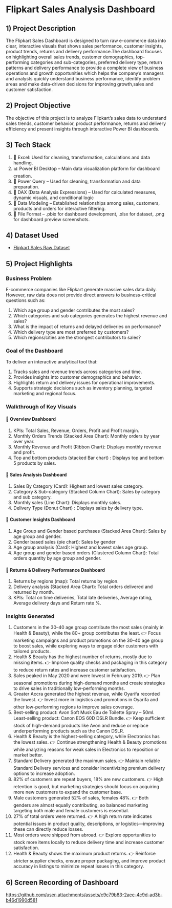 # Flipkart Sales Analysis Dashboard
## 1) Project Description 
The Flipkart Sales Dashboard is designed to turn raw e-commerce data into clear, interactive visuals that shows sales performance, customer insights, product trends, returns and delivery performance.The dashboard focuses on highlighting overall sales trends, customer demographics, top-performing categories and sub-categories, preferred delivery type, return patterns and delivery performance to provide a complete view of business operations and growth opportunities which helps the company’s managers and analysts quickly understand business performance, identify problem areas and make data-driven decisions for improving growth,sales and customer satisfaction.

## 2) Project Objective 
The objective of this project is to analyze Flipkart’s sales data to understand sales trends, customer behavior, product performance, returns and delivery efficiency and present insights through interactive Power BI dashboards.

## 3) Tech Stack
1) 📁 Excel: Used for cleaning, transformation, calculations and data handling. 
2) 📊 Power BI Desktop – Main data visualization platform for dashboard creation.
3) 📂 Power Query – Used for cleaning, transformation and data preparation.
4) 🧠 DAX (Data Analysis Expressions) – Used for calculated measures, dynamic visuals, and conditional logic
5) 📝 Data Modeling – Established relationships among sales, customers, products and orders for interactive filtering.
6) 📁 File Format – .pbix for dashboard development, .xlsx for dataset, .png for dashboard preview screenshots.

## 4) Dataset Used 
- <a href="https://github.com/ApoorveChauhan/Flipkart-Sales-Analysis-Dashboard/blob/main/Flipkart%20Sales%20Dataset%20(Raw%20Data).xlsx">Flipkart Sales Raw Dataset</a>

## 5) Project Highlights
### Business Problem
E-commerce companies like Flipkart generate massive sales data daily. However, raw data does not provide direct answers to business-critical questions such as:
1) Which age group and gender contributes the most sales?
2) Which categories and sub categories generates the highest revenue and sales?
3) What is the impact of returns and delayed deliveries on performance?
4) Which delivery type are most preferred by customers?
5) Which regions/cities are the strongest contributors to sales?
### Goal of the Dashboard
To deliver an interactive analytical tool that:
1) Tracks sales and revenue trends across categories and time.
2) Provides insights into customer demographics and behavior.
3) Highlights return and delivery issues for operational improvements.
4) Supports strategic decisions such as inventory planning, targeted marketing and regional focus.
### Walkthrough of Key Visuals
#### 📌 Overview Dashboard
1) KPIs: Total Sales, Revenue, Orders, Profit and Profit margin.
2) Monthly Orders Trends (Stacked Area Chart): Monthly orders by year over year.
3) Monthly Revenue and Profit (Ribbon Chart): Displays monthly revenue and profit.
4) Top and bottom products (stacked Bar chart) : Displays top and bottom 5 products by sales.
#### 📌 Sales Analysis Dashboard
1) Sales By Category (Card): Highest and lowest sales category.
2) Category & Sub-category (Stacked Column Chart): Sales by category and sub category.
3) Monthly sales (Line Chart): Displays monthly sales.
4) Delivery Type (Donut Chart) : Displays sales by delivery type.
#### 📌 Customer Insights Dashboard
1) Age Group and Gender based purchases (Stacked Area Chart): Sales by age group and gender.
2) Gender based sales (pie chart): Sales by gender
3) Age group analysis (Card): Highest and lowest sales age group.
4) Age group and gender based orders (Clustered Column Chart): Total orders quantity by age group and gender.
#### 📌 Returns & Delivery Performance Dashboard
1) Returns by regions (map): Total returns by region.
2) Delivery analysis (Stacked Area Chart): Total orders delivered and returned by month.
3) KPIs: Total on time deliveries, Total late deliveries, Average rating, Average delivery days and Return rate %. 

### Insights Generated 
1) Customers in the 30–40 age group contribute the most sales (mainly in Health & Beauty), while the 80+ group contributes the least.
👉 Focus marketing campaigns and product promotions on the 30–40 age group to boost sales, while exploring ways to engage older customers with tailored products.
3) Health & Beauty has the highest number of returns, mostly due to missing items.
👉 Improve quality checks and packaging in this category to reduce return rates and increase customer satisfaction.
4) Sales peaked in May 2020 and were lowest in February 2019.
👉 Plan seasonal promotions during high-demand months and create strategies to drive sales in traditionally low-performing months.
5) Greater Accra generated the highest revenue, while Oyarifa recorded the lowest.
👉 Invest more in logistics and promotions in Oyarifa and other low-performing regions to improve sales coverage.
6) Best-selling product: Avon Soft Musk Eau de Toilette Spray – 50ml. Least-selling product: Canon EOS 60D DSLR Bundle.
👉 Keep sufficient stock of high-demand products like Avon and reduce or replace underperforming products such as the Canon DSLR.
7) Health & Beauty is the highest-selling category, while Electronics has the lowest sales.
👉 Continue strengthening Health & Beauty promotions while analyzing reasons for weak sales in Electronics to reposition or market better.
8) Standard Delivery generated the maximum sales.
👉 Maintain reliable Standard Delivery services and consider incentivizing premium delivery options to increase adoption.
9) 82% of customers are repeat buyers, 18% are new customers.
👉 High retention is good, but marketing strategies should focus on acquiring more new customers to expand the customer base.
10) Male customers generated 52% of sales, females 48%.
👉 Both genders are almost equally contributing, so balanced marketing targeting both male and female customers is essential.
11) 27% of total orders were returned.
👉 A high return rate indicates potential issues in product quality, descriptions, or logistics—improving these can directly reduce losses.
12) Most orders were shipped from abroad.
👉 Explore opportunities to stock more items locally to reduce delivery time and increase customer satisfaction.
13) Health & Beauty shows the maximum product returns.
👉 Reinforce stricter supplier checks, ensure proper packaging, and improve product accuracy in listings to minimize repeat issues in this category.

## 6) Screen Recording of Dashboard
https://github.com/user-attachments/assets/c9c79b83-2aee-4c9d-ad3b-b46d1990d581


